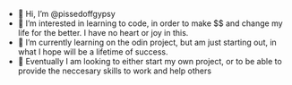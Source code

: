 - 👋 Hi, I’m @pissedoffgypsy
- 👀 I’m interested in learning to code, in order to make $$ and change my life for the better. I have no heart or joy in this.
- 🌱 I’m currently learning on the odin project, but am just starting out, in what I hope will be a lifetime of success.
- 💞️ Eventually I am looking to either start my own project, or to be able to provide the neccesary skills to work and help others
